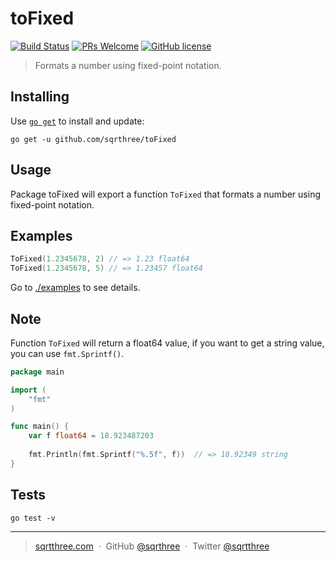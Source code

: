 # toFixed

[![Build Status](https://travis-ci.org/sqrthree/toFixed.svg?branch=master)](https://travis-ci.org/sqrthree/toFixed)
[![PRs Welcome](https://img.shields.io/badge/PRs-welcome-brightgreen.svg?style=flat)](http://makeapullrequest.com)
[![GitHub license](https://img.shields.io/badge/license-MIT-blue.svg?style=flat)](https://github.com/sqrthree/toFixed/blob/master/LICENSE)

> Formats a number using fixed-point notation.

## Installing

Use [`go get`](https://golang.org/cmd/go/#hdr-Download_and_install_packages_and_dependencies) to install and update:

```shell
go get -u github.com/sqrthree/toFixed
```

## Usage

Package toFixed will export a function `ToFixed` that formats a number using fixed-point notation.

## Examples

```go
ToFixed(1.2345678, 2) // => 1.23 float64 
ToFixed(1.2345678, 5) // => 1.23457 float64
```

Go to [./examples](https://github.com/sqrthree/toFixed/blob/master/examples/hello-world.go) to see details.

## Note

Function `ToFixed` will return a float64 value, if you want to get a string value, you can use `fmt.Sprintf()`.

```go
package main

import (
	"fmt"
)

func main() {
	var f float64 = 18.923487203
  
	fmt.Println(fmt.Sprintf("%.5f", f))  // => 18.92349 string
}
```

## Tests

```shell
go test -v
```

---

> [sqrtthree.com](http://sqrtthree.com/) &nbsp;&middot;&nbsp;
> GitHub [@sqrthree](https://github.com/sqrthree) &nbsp;&middot;&nbsp;
> Twitter [@sqrtthree](https://twitter.com/sqrtthree)
